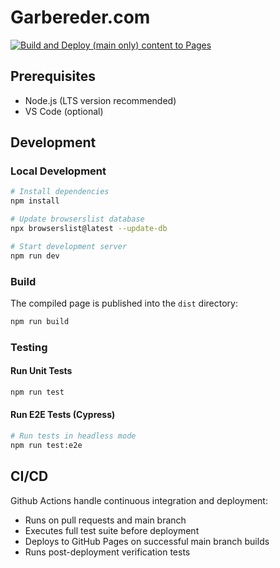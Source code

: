 # Garbereder.com

[![Build and Deploy (main only) content to Pages](https://github.com/ggarbereder/garbereder.com/actions/workflows/static.yml/badge.svg?branch=main)](https://github.com/ggarbereder/garbereder.com/actions/workflows/static.yml)

## Prerequisites

- Node.js (LTS version recommended)
- VS Code (optional)

## Development

### Local Development

```bash
# Install dependencies
npm install

# Update browserslist database
npx browserslist@latest --update-db

# Start development server
npm run dev
```

### Build

The compiled page is published into the `dist` directory:

```bash
npm run build
```

### Testing

#### Run Unit Tests
```bash
npm run test
```

#### Run E2E Tests (Cypress)
```bash
# Run tests in headless mode
npm run test:e2e
```

## CI/CD

Github Actions handle continuous integration and deployment:
- Runs on pull requests and main branch
- Executes full test suite before deployment
- Deploys to GitHub Pages on successful main branch builds
- Runs post-deployment verification tests
